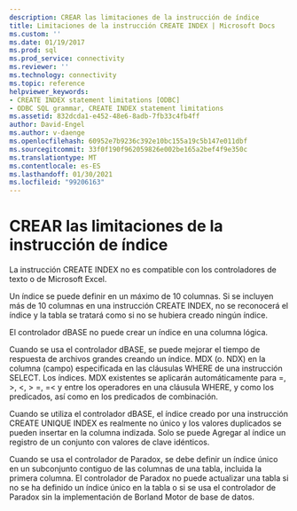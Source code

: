 ```yaml
---
description: CREAR las limitaciones de la instrucción de índice
title: Limitaciones de la instrucción CREATE INDEX | Microsoft Docs
ms.custom: ''
ms.date: 01/19/2017
ms.prod: sql
ms.prod_service: connectivity
ms.reviewer: ''
ms.technology: connectivity
ms.topic: reference
helpviewer_keywords:
- CREATE INDEX statement limitations [ODBC]
- ODBC SQL grammar, CREATE INDEX statement limitations
ms.assetid: 832dcda1-e452-48e6-8adb-7fb33c4fb4ff
author: David-Engel
ms.author: v-daenge
ms.openlocfilehash: 60952e7b9236c392e10bc155a19c5b147e011dbf
ms.sourcegitcommit: 33f0f190f962059826e002be165a2bef4f9e350c
ms.translationtype: MT
ms.contentlocale: es-ES
ms.lasthandoff: 01/30/2021
ms.locfileid: "99206163"
---
```

# <a name="create-index-statement-limitations"></a>CREAR las limitaciones de la instrucción de índice
La instrucción CREATE INDEX no es compatible con los controladores de texto o de Microsoft Excel.  
  
 Un índice se puede definir en un máximo de 10 columnas. Si se incluyen más de 10 columnas en una instrucción CREATE INDEX, no se reconocerá el índice y la tabla se tratará como si no se hubiera creado ningún índice.  
  
 El controlador dBASE no puede crear un índice en una columna lógica.  
  
 Cuando se usa el controlador dBASE, se puede mejorar el tiempo de respuesta de archivos grandes creando un índice. MDX (o. NDX) en la columna (campo) especificada en las cláusulas WHERE de una instrucción SELECT. Los índices. MDX existentes se aplicarán automáticamente para =, >, \<, > =, =< y entre los operadores en una cláusula WHERE, y como los predicados, así como en los predicados de combinación.  
  
 Cuando se utiliza el controlador dBASE, el índice creado por una instrucción CREATE UNIQUE INDEX es realmente no único y los valores duplicados se pueden insertar en la columna indizada. Solo se puede Agregar al índice un registro de un conjunto con valores de clave idénticos.  
  
 Cuando se usa el controlador de Paradox, se debe definir un índice único en un subconjunto contiguo de las columnas de una tabla, incluida la primera columna. El controlador de Paradox no puede actualizar una tabla si no se ha definido un índice único en la tabla o si se usa el controlador de Paradox sin la implementación de Borland Motor de base de datos.
